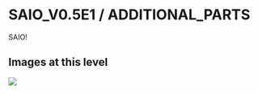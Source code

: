 # SAIO_V0.5E1 / ADDITIONAL_PARTS
SAIO!

## Images at this level

![](https://github.com/geebles/Super-AIO/raw/master/docs/IMAGES/SAIO/PRODUCTS/SAIO_V0.5E1/ADDITIONAL_PARTS/1.jpg)